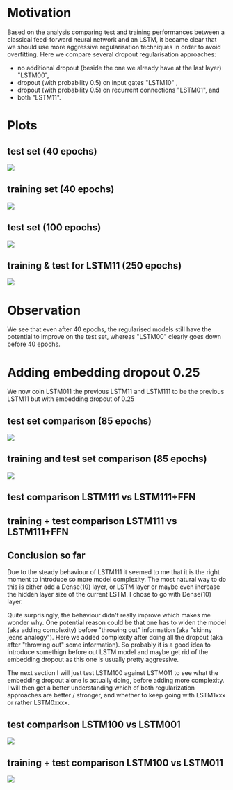 # Motivation 

Based on the analysis comparing test and training performances between a classical feed-forward neural network and an LSTM, it became clear that we should use more aggressive regularisation techniques in order to avoid overfitting. Here we compare several dropout regularisation approaches: 
* no additional dropout (beside the one we already have at the last layer) "LSTM00", 
* dropout (with probability 0.5) on input gates "LSTM10" , 
* dropout (with probability 0.5) on recurrent connections "LSTM01", and
* both "LSTM11". 

# Plots
## test set (40 epochs)

![](https://raw.githubusercontent.com/giancarlok/mhc_experiments/master/Screen%20Shot%202016-09-07%20at%2016.02.58.png)

## training set (40 epochs)

![](https://raw.githubusercontent.com/giancarlok/mhc_experiments/master/Screen%20Shot%202016-09-07%20at%2016.03.07.png)

## test set (100 epochs)

![](https://raw.githubusercontent.com/giancarlok/mhc_experiments/master/Screen%20Shot%202016-09-08%20at%2010.30.27.png)

## training & test for LSTM11 (250 epochs)

![](https://raw.githubusercontent.com/giancarlok/mhc_experiments/master/Screen%20Shot%202016-09-08%20at%2011.49.43.png)

# Observation 

We see that even after 40 epochs, the regularised models still have the potential to improve on the test set, whereas "LSTM00" clearly goes down before 40 epochs. 


# Adding embedding dropout 0.25

We now coin LSTM011 the previous LSTM11 and LSTM111 to be the previous LSTM11 but with embedding dropout of 0.25

## test set comparison (85 epochs)
![](https://github.com/giancarlok/mhc_experiments/blob/master/Screen%20Shot%202016-09-08%20at%2013.38.11.png)

## training and test set comparison (85 epochs)

![](https://raw.githubusercontent.com/giancarlok/mhc_experiments/master/Screen%20Shot%202016-09-08%20at%2013.38.27.png)

## test comparison LSTM111 vs LSTM111+FFN 

## training + test comparison LSTM111 vs LSTM111+FFN

## Conclusion so far

Due to the steady behaviour of LSTM111 it seemed to me that it is the right moment to introduce so more model complexity. The most natural way to do this is either add a Dense(10) layer, or LSTM layer or maybe even increase the hidden layer size of the current LSTM. I chose to go with Dense(10) layer. 

Quite surprisingly, the behaviour didn't really improve which makes me wonder why. One potential reason could be that one has to widen the model (aka adding complexity) before "throwing out" information (aka "skinny jeans analogy"). Here we added complexity after doing all the dropout (aka after "throwing out" some information). So probably it is a good idea to introduce somethign before out LSTM model and maybe get rid of the embedding dropout as this one is usually pretty aggressive.

The next section I will just test LSTM100 against LSTM011 to see what the embedding dropout alone is actually doing, before adding more complexity. I will then get a better understanding which of both regularization approaches are better / stronger, and whether to keep going with LSTM1xxx or rather LSTM0xxxx.

## test comparison LSTM100 vs LSTM001

![](https://raw.githubusercontent.com/giancarlok/mhc_experiments/master/test_LSTM100_vs_LSTM011.png)

## training + test comparison LSTM100 vs LSTM011 

![](https://raw.githubusercontent.com/giancarlok/mhc_experiments/master/training%2Btest_LSTM100_vs_LSTM011.png)
